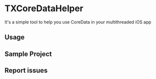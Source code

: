 # TXCoreDataHelper

It's a simple tool to help you use CoreData in your multithreaded iOS app

## Usage


## Sample Project


## Report issues
